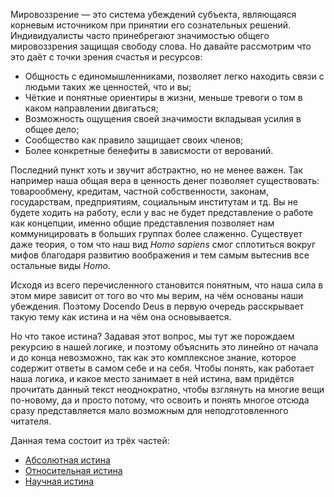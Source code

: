 Мировоззрение — это система убеждений субъекта, являющаяся корневым источником при принятии его сознательных решений. Индивидуалисты часто принебрегают значимостью общего мировоззрения защищая свободу слова. Но давайте рассмотрим что это даёт с точки зрения счастья и ресурсов:

* Общность с единомышленниками, позволяет легко находить связи с людьми таких же ценностей, что и вы;
* Чёткие и понятные ориентиры в жизни, меньше тревоги о том в каком направлении двигаться;
* Возможность ощущения своей значимости вкладывая усилия в общее дело;
* Сообщество как правило защищает своих членов;
* Более конкретные бенефиты в зависмости от верований.

Последний пункт хоть и звучит абстрактно, но не менее важен. Так например наша общая вера в ценность денег позволяет существовать: товарообмену, кредитам, частной собственности, законам, государствам, предприятиям, социальным институтам и тд. Вы не будете ходить на работу, если у вас не будет представление о работе как концепции, именно общие представления позволяет нам коммуницировать в больших группах более слаженно. Существует даже теория, о том что наш вид *Homo sapiens* смог сплотиться вокруг мифов благодаря развитию воображения и тем самым вытеснив все остальные виды *Homo*.

Исходя из всего перечисленного становится понятным, что наша сила в этом мире зависит от того во что мы верим, на чём основаны наши убеждения. Поэтому Docendo Deus в первую очередь расскрывает такую тему как истина и на чём она основывается.

Но что такое истина? Задавая этот вопрос, мы тут же порождаем рекурсию в нашей логике, и поэтому объяснить это линейно от начала и до конца невозможно, так как это комплексное знание, которое содержит ответы в самом себе и на себя. Чтобы понять, как работает наша логика, и какое место занимает в ней истина, вам придётся прочитать данный текст неоднократно, чтобы взглянуть на многие вещи по-новому, да и просто потому, что освоить и понять многое отсюда сразу представляется мало возможным для неподготовленного читателя.

Данная тема состоит из трёх частей:
* <a class="cross" href="?c=absolute-truth" data="absolute-truth">Абсолютная истина</a>
* <a class="cross" href="?c=relative-truth" data="relative-truth">Относительная истина</a>
* <a class="cross" href="?c=science-truth" data="science-truth">Научная истина</a>
